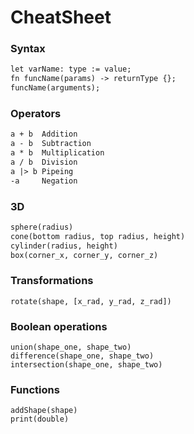 # CheatSheet


### Syntax
```txt
let varName: type := value;
fn funcName(params) -> returnType {};
funcName(arguments);
```


### Operators
```txt
a + b  Addition
a - b  Subtraction
a * b  Multiplication
a / b  Division
a |> b Pipeing
-a     Negation
```

### 3D 
```txt
sphere(radius)
cone(bottom radius, top radius, height)
cylinder(radius, height)
box(corner_x, corner_y, corner_z)
```

### Transformations 
```
rotate(shape, [x_rad, y_rad, z_rad])
```

### Boolean operations
```
union(shape_one, shape_two)
difference(shape_one, shape_two)
intersection(shape_one, shape_two)
```

### Functions
```
addShape(shape)
print(double)
```

